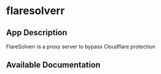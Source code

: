 # flaresolverr

## App Description

FlareSolverr is a proxy server to bypass Cloudflare protection

## Available Documentation

